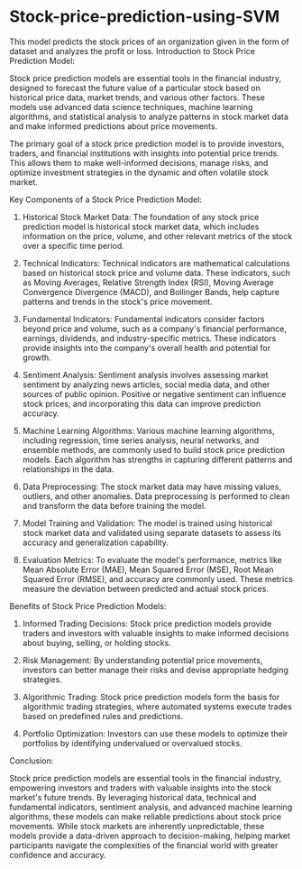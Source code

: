 # Stock-price-prediction-using-SVM
This model predicts the stock prices of an organization given in the form of dataset and analyzes the profit or loss.
Introduction to Stock Price Prediction Model:

Stock price prediction models are essential tools in the financial industry, designed to forecast the future value of a particular stock based on historical price data, market trends, and various other factors. These models use advanced data science techniques, machine learning algorithms, and statistical analysis to analyze patterns in stock market data and make informed predictions about price movements.

The primary goal of a stock price prediction model is to provide investors, traders, and financial institutions with insights into potential price trends. This allows them to make well-informed decisions, manage risks, and optimize investment strategies in the dynamic and often volatile stock market.

Key Components of a Stock Price Prediction Model:

1. Historical Stock Market Data: The foundation of any stock price prediction model is historical stock market data, which includes information on the price, volume, and other relevant metrics of the stock over a specific time period.

2. Technical Indicators: Technical indicators are mathematical calculations based on historical stock price and volume data. These indicators, such as Moving Averages, Relative Strength Index (RSI), Moving Average Convergence Divergence (MACD), and Bollinger Bands, help capture patterns and trends in the stock's price movement.

3. Fundamental Indicators: Fundamental indicators consider factors beyond price and volume, such as a company's financial performance, earnings, dividends, and industry-specific metrics. These indicators provide insights into the company's overall health and potential for growth.

4. Sentiment Analysis: Sentiment analysis involves assessing market sentiment by analyzing news articles, social media data, and other sources of public opinion. Positive or negative sentiment can influence stock prices, and incorporating this data can improve prediction accuracy.

5. Machine Learning Algorithms: Various machine learning algorithms, including regression, time series analysis, neural networks, and ensemble methods, are commonly used to build stock price prediction models. Each algorithm has strengths in capturing different patterns and relationships in the data.

6. Data Preprocessing: The stock market data may have missing values, outliers, and other anomalies. Data preprocessing is performed to clean and transform the data before training the model.

7. Model Training and Validation: The model is trained using historical stock market data and validated using separate datasets to assess its accuracy and generalization capability.

8. Evaluation Metrics: To evaluate the model's performance, metrics like Mean Absolute Error (MAE), Mean Squared Error (MSE), Root Mean Squared Error (RMSE), and accuracy are commonly used. These metrics measure the deviation between predicted and actual stock prices.

Benefits of Stock Price Prediction Models:

1. Informed Trading Decisions: Stock price prediction models provide traders and investors with valuable insights to make informed decisions about buying, selling, or holding stocks.

2. Risk Management: By understanding potential price movements, investors can better manage their risks and devise appropriate hedging strategies.

3. Algorithmic Trading: Stock price prediction models form the basis for algorithmic trading strategies, where automated systems execute trades based on predefined rules and predictions.

4. Portfolio Optimization: Investors can use these models to optimize their portfolios by identifying undervalued or overvalued stocks.

Conclusion:

Stock price prediction models are essential tools in the financial industry, empowering investors and traders with valuable insights into the stock market's future trends. By leveraging historical data, technical and fundamental indicators, sentiment analysis, and advanced machine learning algorithms, these models can make reliable predictions about stock price movements. While stock markets are inherently unpredictable, these models provide a data-driven approach to decision-making, helping market participants navigate the complexities of the financial world with greater confidence and accuracy.
